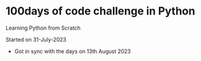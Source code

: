 <h1>100days of code challenge in Python</h1>
Learning Python from Scratch

Started on 31-July-2023
<ul>
    <li>Got in sync with the days on 13th August 2023</li>
</ul>
